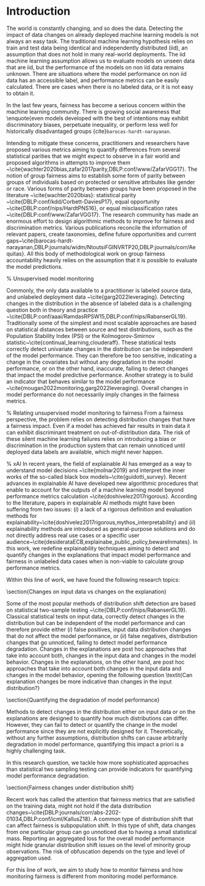 # Introduction


The world is constantly changing, and so does the data. Detecting the impact of data changes on already deployed machine learning models is not always an easy task. The traditional machine learning hypothesis relies on train and test data being identical and independently distributed (iid), an assumption that does not hold in many real-world deployments. The iid machine learning assumption allows us to evaluate models on unseen data that are iid, but the performance of the models on non iid data remains unknown. There are situations where the model performance on non iid data has an accessible label, and performance metrics can be easily calculated. There are cases when there is no labeled data, or it is not easy to obtain it.


In the last few years, fairness has become a serious concern within the machine learning community. There is growing social awareness that \enquote{even models developed with the best of intentions may exhibit discriminatory biases, perpetuate inequality, or perform less well for historically disadvantaged groups {cite}`barocas-hardt-narayanan`.

Intending to mitigate these concerns, practitioners and researchers have proposed various metrics aiming to quantify differences from several statistical parities that we might expect to observe in a fair world and proposed algorithms in attempts to improve them ~\cite{wachter2020bias,zafar2017parity,DBLP:conf/www/ZafarVGG17}. The notion of group fairness aims to establish some form of parity between groups of individuals based on protected or sensitive attributes like gender or race. Various forms of parity between groups have been proposed in the literature ~\cite{wachter2020bias}: statistical parity ~\cite{DBLP:conf/kdd/Corbett-DaviesP17}, equal opportunity ~\cite{DBLP:conf/nips/HardtPNS16}, or equal misclassification rates ~\cite{DBLP:conf/www/ZafarVGG17}. The research community has made an enormous effort to design algorithmic methods to improve for fairness and discrimination metrics. Various publications reconcile the information of relevant papers, create taxonomies, define future opportunities and current gaps~\cite{barocas-hardt-narayanan,DBLP:journals/widm/NtoutsiFGINVRTP20,DBLP:journals/corr/Aequitas}. All this body of methodological work on group fairness accountability heavily relies on the assumption that it is possible to evaluate the model predictions. 

% Unsupervised model monitoring

Commonly, the only data available to a practitioner is labeled source data, and unlabeled deployment data ~\cite{garg2022leveraging}. Detecting changes in the distribution in the absence of labeled data is a challenging question both in theory and practice ~\cite{DBLP:conf/aaai/RamdasRPSW15,DBLP:conf/nips/RabanserGL19}. Traditionally some of the simplest and most scalable approaches are based on statistical distances between source and test distributions, such as the Population Stability Index (PSI) or the Kolmogorov-Smirnov statistic~\cite{continual_learning,clouderaff}. These statistical tests correctly detect univariate changes in the distribution can be independent of the model performance. They can therefore be too sensitive, indicating a change in the covariates but without any degradation in the model performance, or on the other hand, inaccurate, failing to detect changes that impact the model predictive performance. Another strategy is to build an indicator that behaves similar to the model performance ~\cite{mougan2022monitoring,garg2022leveraging}. Overall changes in model performance do not necessarily imply changes in the fairness metrics. 

% Relating unsupervised model monitoring to fairness
From a fairness perspective, the problem relies on detecting distribution changes that have a fairness impact. Even if a model has achieved fair results in train data it can exhibit discriminant treatment on out-of-distribution data. The risk of these silent machine learning failures relies on introducing a bias or discrimination in the production system that can remain unnoticed until deployed data labels are available, which might never happen. 


% xAI
In recent years, the field of explainable AI has emerged as a way to understand model decisions ~\cite{molnar2019} and interpret the inner works of the so-called black box models~\cite{guidotti_survey}. Recent advances in explainable AI have developed new algorithmic procedures that enable to account for the outputs of a machine learning model beyond performance metrics calculation ~\cite{doshivelez2017rigorous}. According to the literature, papers in explainable AI methods might have been suffering from two issues: $(i)$ a lack of a rigorous definition and evaluation methods for explainability~\cite{doshivelez2017rigorous,mythos_interpretability} and $(ii)$ explainability methods are introduced as general-purpose solutions and do not directly address real use cases or a specific user audience~\cite{desiderataECB,explainabe_public_policy,bewareInmates}. In this work, we redefine explainability techniques aiming to detect and quantify changes in the explanations that impact model performance and fairness in unlabeled data cases when is non-viable to calculate group performance metrics.

Within this line of work, we have found the following research topics:

\section{Changes on input data vs changes on the explanation}

Some of the most popular methods of distribution shift detection are based on statistical two-sample testing ~\cite{DBLP:conf/nips/RabanserGL19}. Classical statistical tests on input data, correctly detect changes in the distribution but can be independent of the model performance and can therefore provide either $(i)$ false positives, input data distribution changes that do not affect the model performance, or $(ii)$ false negatives, distribution changes that go unnoticed, failing to detect model performance degradation. Changes in the explanations are post hoc approaches that take into account both, changes in the input data and changes in the model behavior. Changes in the explanations, on the other hand, are post hoc approaches that take into account both changes in the input data and changes in the model behavior, opening the following question \textit{Can explanation changes be more indicative than changes in the input distribution?}

\section{Quantifying the degradation of model performance}

Methods to detect changes in the distribution either on input data or on the explanations are designed to quantify how much distributions can differ. However, they can fail to detect or quantify the change in the model performance since they are not explicitly designed for it. Theoretically, without any further assumptions, distribution shifts can cause arbitrarily degradation in model performance, quantifying this impact a priori is a highly challenging task.

In this research question, we tackle how more sophisticated approaches than statistical two sampling testing can provide indicators for quantifying model performance degradation.

\section{Fairness changes under distribution shift}

Recent work has called the attention that fairness
metrics that are satisfied on the training data, might not hold if the data distribution changes~\cite{DBLP:journals/corr/abs-2202-01034,DBLP:conf/icml/KallusZ18}. A common type of distribution shift that can affect fairness is subpopulation shift. In this type of shift, data changes from one particular group can go unnoticed due to having a small statistical mass. Reporting an aggregated loss for the overall model performance might hide granular distribution shift issues on the level of minority group observations. The risk of obfuscation depends on the type and level of aggregation used.

For this line of work, we aim to study how to monitor fairness and how monitoring fairness is different from monitoring model performance.